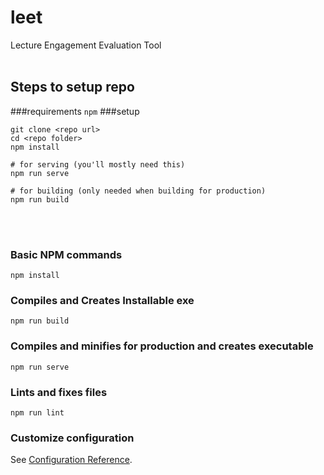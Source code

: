 # leet
Lecture Engagement Evaluation Tool
<br><br>
## Steps to setup repo
###requirements
`npm`
###setup
```
git clone <repo url>
cd <repo folder>
npm install

# for serving (you'll mostly need this)
npm run serve

# for building (only needed when building for production)
npm run build
```
<br><br>
### Basic NPM commands
```
npm install
```

### Compiles and Creates Installable exe
```
npm run build
```

### Compiles and minifies for production and creates executable
```
npm run serve
```

### Lints and fixes files
```
npm run lint
```

### Customize configuration
See [Configuration Reference](https://cli.vuejs.org/config/).
